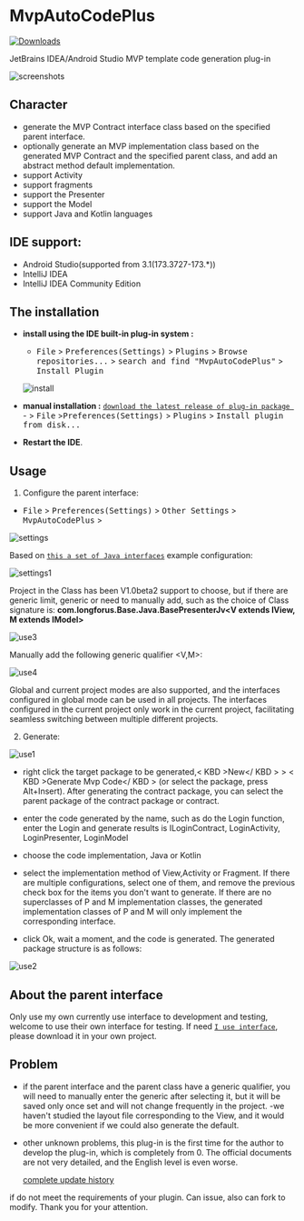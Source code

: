 MvpAutoCodePlus
========================

[![Downloads][downloads-img]][plugin]

JetBrains IDEA/Android Studio MVP template code generation plug-in

![screenshots](./images/mvp.gif)

## Character

- generate the MVP Contract interface class based on the specified parent interface.
- optionally generate an MVP implementation class based on the generated MVP Contract and the specified parent class, and add an abstract method default implementation.
- support Activity
- support fragments
- support the Presenter
- support the Model
- support Java and Kotlin languages

## IDE support:

- Android Studio(supported from 3.1(173.3727-173.*))
- IntelliJ IDEA
- IntelliJ IDEA Community Edition

## The installation

- **install using the IDE built-in plug-in system :**

  - <kbd>File</kbd> > <kbd>Preferences(Settings)</kbd> > <kbd>Plugins</kbd> > <kbd>Browse repositories...</kbd> > <kbd>search and find "MvpAutoCodePlus"</kbd> > <kbd>Install Plugin</kbd>

  ![install](./images/install1.png)

- **manual installation :**
  [`download the latest release of plug-in package `][latest-release] - > <kbd>File</kbd> ><kbd>Preferences(Settings)</kbd> > <kbd>Plugins</kbd> > <kbd>Install plugin from disk...</kbd>

 - **Restart the IDE**.
 
## Usage

1. Configure the parent interface:

  - <kbd>File</kbd> > <kbd>Preferences(Settings)</kbd> > <kbd>Other Settings</kbd> > <kbd>MvpAutoCodePlus</kbd> > 

  ![settings](./images/settings.png)
  
  Based on [`this a set of Java interfaces`][my_interface_java] example configuration:
  
  ![settings1](./images/settings1.png)
  
  Project in the Class has been V1.0beta2 support to choose, but if there are generic limit, generic or need to manually add, such as the choice of Class signature is: **com.longforus.Base.Java.BasePresenterJv<V extends IView, M extends IModel>**
  
  ![use3](./images/use3.png)
  
  Manually add the following generic qualifier <V,M>:
  
  ![use4](./images/use4.png)
  
  Global and current project modes are also supported, and the interfaces configured in global mode can be used in all projects. The interfaces configured in the current project only work in the current project, facilitating seamless switching between multiple different projects.
  
2. Generate:

  ![use1](./images/use1.png)
  
- right click the target package to be generated,< KBD >New</ KBD > > < KBD >Generate Mvp Code</ KBD > (or select the package, press Alt+Insert). After generating the contract package, you can select the parent package of the contract package or contract.

- enter the code generated by the name, such as do the Login function, enter the Login and generate results is ILoginContract, LoginActivity, LoginPresenter, LoginModel

- choose the code implementation, Java or Kotlin

- select the implementation method of View,Activity or Fragment. If there are multiple configurations, select one of them, and remove the previous check box for the items you don't want to generate. If there are no superclasses of P and M implementation classes, the generated implementation classes of P and M will only implement the corresponding interface.

- click Ok, wait a moment, and the code is generated. The generated package structure is as follows:

![use2](./images/use2.png)

## About the parent interface

Only use my own currently use interface to development and testing, welcome to use their own interface for testing. If need [` I use interface `][my_interface], please download it in your own project.

## Problem

- if the parent interface and the parent class have a generic qualifier, you will need to manually enter the generic after selecting it, but it will be saved only once set and will not change frequently in the project.
  -we haven't studied the layout file corresponding to the View, and it would be more convenient if we could also generate the default.

- other unknown problems, this plug-in is the first time for the author to develop the plug-in, which is completely from 0. The official documents are not very detailed, and the English level is even worse.

  [complete update history](./changelog.md)

if do not meet the requirements of your plugin. Can issue, also can fork to modify. Thank you for your attention.

[latest-release]: https://plugins.jetbrains.com/plugin/10907-mvpautocodeplus
[downloads-img]: https://img.shields.io/jetbrains/plugin/d/8579.svg?style=flat-square
[plugin]: https://plugins.jetbrains.com/plugin/10907-mvpautocodeplus
[my_interface]:https://github.com/longforus/MVPExample
[my_interface_java]:https://github.com/longforus/MVPExample/tree/master/app/src/main/java/com/longforus/base/java
